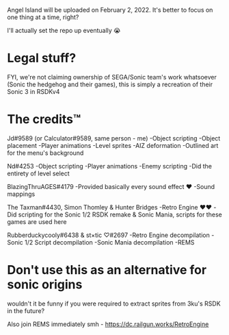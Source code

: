 Angel Island will be uploaded on February 2, 2022. It's better to focus on one thing at a time, right?

I'll actually set the repo up eventually 😭

# Legal stuff?

FYI, we're not claiming ownership of SEGA/Sonic team's work whatsoever (Sonic the hedgehog and their games), this is simply a recreation of their Sonic 3 in RSDKv4

# The credits™️

Jd#9589 (or Calculator#9589, same person - me)
-Object scripting
-Object placement
-Player animations
-Level sprites
-AIZ deformation
-Outlined art for the menu's background

Nd#4253
-Object scripting
-Player animations
-Enemy scripting
-Did the entirety of level select

BlazingThruAGES#4179
-Provided basically every sound effect ❤️
-Sound mappings

The Taxman#4430, Simon Thomley & Hunter Bridges
-Retro Engine ❤️❤️
-Did scripting for the Sonic 1/2 RSDK remake & Sonic Mania, scripts for these games are used here

Rubberduckycooly#6438 & st×tic ♡#2697
-Retro Engine decompilation
-Sonic 1/2 Script decompilation
-Sonic Mania decompilation
-REMS

# Don't use this as an alternative for sonic origins
wouldn't it be funny if you were required to extract sprites from 3ku's RSDK in the future?

Also join REMS immediately smh - https://dc.railgun.works/RetroEngine

